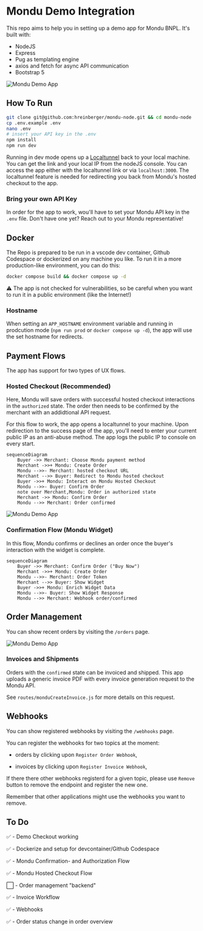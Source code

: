 # Mondu Demo Integration

This repo aims to help you in setting up a demo app for Mondu BNPL. It's built with:

- NodeJS
- Express
- Pug as templating engine
- axios and fetch for async API communication
- Bootstrap 5

![Mondu Demo App](/.github/assets/mondu-node-1.jpeg "Mondu Demo App")

## How To Run

```bash
git clone git@github.com:hreinberger/mondu-node.git && cd mondu-node
cp .env.example .env
nano .env
# insert your API key in the .env
npm install
npm run dev
```

Running in dev mode opens up a [Localtunnel](https://localtunnel.github.io/www/) back to your local machine. You can get the link and your local IP from the nodeJS console. You can access the app either with the localtunnel link or via `localhost:3000`. The localtunnel feature is needed for redirecting you back from Mondu's hosted checkout to the app.

### Bring your own API Key

In order for the app to work, wou'll have to set your Mondu API key in the `.env` file. Don't have one yet? Reach out to your Mondu representative!

## Docker

The Repo is prepared to be run in a vscode dev container, Github Codespace or dockerized on any machine you like.
To run it in a more production-like environment, you can do this:

```bash
docker compose build && docker compose up -d
```

⚠️ The app is not checked for vulnerabilities, so be careful when you want to run it in a public environment (like the Internet!)

### Hostname

When setting an `APP_HOSTNAME` environment variable and running in prodcution mode (`npm run prod` or `docker compose up -d`), the app will use the set hostname for redirects.

## Payment Flows

The app has support for two types of UX flows.

### Hosted Checkout (Recommended)

Here, Mondu will save orders with successful hosted checkout interactions in the `authorized` state.
The order then needs to be confirmed by the merchant with an addidtional API request.

For this flow to work, the app opens a localtunnel to your machine. Upon redirection to the success page of the app, you'll need to enter your current public IP as an anti-abuse method. The app logs the public IP to console on every start.

```mermaid
sequenceDiagram
    Buyer ->> Merchant: Choose Mondu payment method
    Merchant ->>+ Mondu: Create Order
    Mondu -->>- Merchant: hosted checkout URL
    Merchant -->> Buyer: Redirect to Mondu hosted checkout
    Buyer ->>+ Mondu: Interact on Mondu Hosted Checkout
    Mondu -->>- Buyer: Confirm Order
    note over Merchant,Mondu: Order in authorized state
    Merchant ->> Mondu: Confirm Order
    Mondu -->> Merchant: Order confirmed

```

![Mondu Demo App](/.github/assets/mondu-node-3.jpeg "Mondu Demo App")

### Confirmation Flow (Mondu Widget)

In this flow, Mondu confirms or declines an order once the buyer's interaction with the widget is complete.

```mermaid
sequenceDiagram
    Buyer ->> Merchant: Confirm Order ("Buy Now")
    Merchant ->>+ Mondu: Create Order
    Mondu -->>- Merchant: Order Token
    Merchant -->> Buyer: Show Widget
    Buyer ->>+ Mondu: Enrich Widget Data
    Mondu -->>- Buyer: Show Widget Response
    Mondu -->> Merchant: Webhook order/confirmed
```

## Order Management

You can show recent orders by visiting the `/orders` page.

![Mondu Demo App](/.github/assets/mondu-node-2.jpeg "Mondu Demo App")

### Invoices and Shipments

Orders with the `confirmed` state can be invoiced and shipped. This app uploads a generic invoice PDF with every invoice generation request to the Mondu API.

See `routes/monduCreateInvoice.js` for more details on this request.

## Webhooks

You can show registered webhooks by visiting the `/webhooks` page.

You can register the webhooks for two topics at the moment:

- orders by clicking upon `Register Order Webhook`,

- invoices by clicking upon `Register Invoice Webhook`,

If there there other webhooks registerd for a given topic, please use `Remove` button to remove the endpoint and register the new one.

Remember that other applications might use the webhooks you want to remove.

## To Do

✅ - Demo Checkout working

✅ - Dockerize and setup for devcontainer/Github Codespace

✅ - Mondu Confirmation- and Authorization Flow

✅ - Mondu Hosted Checkout Flow

⬜ - Order management "backend"

✅ - Invoice Workflow

✅ - Webhooks

✅ - Order status change in order overview
